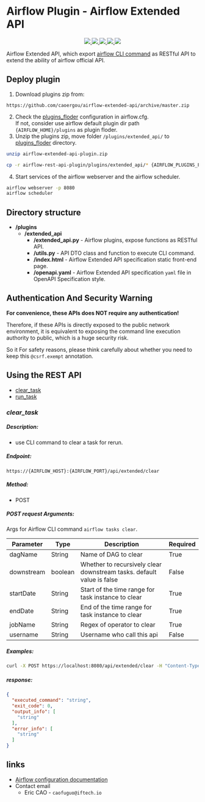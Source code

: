# Airflow Plugin - Airflow Extended API
<p align="center">
   <a href="https://github.com/caoergou/airflow-extended-api-plugin/">
      <img src="https://img.shields.io/github/license/caoergou/airflow-extended-api-plugin"/>
    </a>
   <a href="https://github.com/caoergou/airflow-extended-api-plugin/">
      <img src="https://img.shields.io/github/languages/code-size/caoergou/airflow-extended-api-plugin"/>
    </a>
   <a href="https://github.com/caoergou/airflow-extended-api-plugin/">
      <img src="https://img.shields.io/github/stars/caoergou/airflow-extended-api-plugin"/>
    </a>
   <a href="https://github.com/caoergou/airflow-extended-api-plugin/">
      <img src="https://img.shields.io/github/forks/caoergou/airflow-extended-api-plugin"/>
    </a>
   <a href="https://github.com/caoergou/airflow-extended-api-plugin/">
      <img src="https://img.shields.io/github/watchers/caoergou/airflow-extended-api-plugin"/>
    </a>
</p>


Airflow Extended API, which
export [airflow CLI command](https://airflow.apache.org/docs/apache-airflow/2.0.2/cli-and-env-variables-ref.html) as
RESTful API to extend the ability of airflow official API.

## Deploy plugin

1. Download plugins zip from:

```url
https://github.com/caoergou/airflow-extended-api/archive/master.zip
```

2. Check the [plugins_floder](http://airflow.apache.org/docs/2.0.2/configurations-ref.html#plugins-folder)
   configuration in airflow.cfg.    
   If not, consider use airflow default plugin dir path `{AIRFLOW_HOME}/plugins` as plugin floder.
3. Unzip the plugins zip, move folder `/plugins/extended_api/`
   to [plugins_floder](http://airflow.apache.org/docs/2.0.2/configurations-ref.html#plugins-folder) directory.

```bash
unzip airflow-extended-api-plugin.zip

cp -r airflow-rest-api-plugin/plugins/extended_api/* {AIRFLOW_PLUGINS_FOLDER}
```

4. Start services of the airflow webserver and the airflow scheduler.

```bash
airflow webserver -p 8080
airflow scheduler
```

## Directory structure

- **/plugins**
    - **/extended_api**
        - **/extended_api.py** - Airflow plugins, expose functions as RESTful API.
        - **/utils.py** - API DTO class and function to execute CLI command.
        - **/index.html** - Airflow Extended API specification static front-end page.
        - **/openapi.yaml** - Airflow Extended API specification `yaml` file in OpenAPI Specification style.

## Authentication And Security Warning

**For convenience, these APIs does NOT require any authentication!**

Therefore, if these APIs is directly exposed to the public network environment, it is equivalent to exposing the command
line execution authority to public, which is a huge security risk.

So it For safety reasons, please think carefully about whether you need to keep this `@csrf.exempt` annotation.

## Using the REST API

- [clear_task](#clear_task)
- [run_task](#run_task)

### ***<span id="clear_task">clear_task</span>***

##### Description:

- use CLI command to clear a task for rerun.

##### Endpoint:

```text
https://{AIRFLOW_HOST}:{AIRFLOW_PORT}/api/extended/clear
```

##### Method:

- POST

##### POST request Arguments:

Args for Airflow CLI command `airflow tasks clear`.

| Parameter  | Type               | Description                                                           | Required |
|------------|--------------------|-----------------------------------------------------------------------|----------|
| dagName    | String             | Name of DAG to clear                                                  | True     |
| downstream | boolean            | Whether to recursively clear downstream tasks. default value is false | False    |
| startDate  | <date-time> String | Start of the time range for task instance to clear                    | True     |
| endDate    | <date-time> String | End of the time range for task instance to clear                      | True     |
| jobName    | String             | Regex of operator to clear                                            | True     |
| username   | String             | Username who call this api                                            | False    |

##### Examples:

```bash
curl -X POST https://localhost:8080/api/extended/clear -H "Content-Type: application/json" -d '{"dagName": "string","downstream": true,"endDate": "2019-08-24T14:15:22Z","jobName": "string","startDate": "2019-08-24T14:15:22Z","username": "Knowhere API"}'
```

##### response:

```json
{
  "executed_command": "string",
  "exit_code": 0,
  "output_info": [
    "string"
  ],
  "error_info": [
    "string"
  ]
}
```

## links

- [Airflow configuration documentation](https://airflow.apache.org/docs/stable/configurations-ref.html)
- Contact email
    - Eric CAO - `caofuguo@iftech.io`
